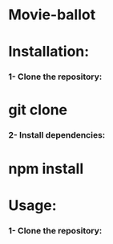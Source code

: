 # Movie-ballot

# Installation:
### 1- Clone the repository:
# git clone

### 2- Install dependencies:
# npm install



# Usage:
### 1- Clone the repository:
